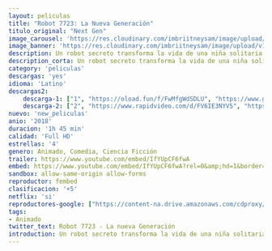 ```yaml
---
layout: peliculas
title: "Robot 7723: La Nueva Generación"
titulo_original: "Next Gen"
image_carousel: 'https://res.cloudinary.com/imbriitneysam/image/upload/v1544665003/robot-7723-min.jpg'
image_banner: 'https://res.cloudinary.com/imbriitneysam/image/upload/v1544665003/robot-77-banne-min.jpg'
description: Un robot secreto transforma la vida de una niña solitaria en una aventura emocionante. Juntos luchan contra los malos, los robots desagradables y otros enemigos.
description_corta: Un robot secreto transforma la vida de una niña solitaria en una aventura emocionante. Juntos luchan contra los malos, los robots desagradables y otros enemigos.
category: 'peliculas'
descargas: 'yes'
idioma: 'Latino'
descargas2:
    descarga-1: ["1", "https://oload.fun/f/FwMfgWdSDLU", "https://www.google.com/s2/favicons?domain=openload.co","OpenLoad","https://res.cloudinary.com/imbriitneysam/image/upload/v1541473684/mexico.png", "Latino", "Full HD"]
    descarga-2: ["2", "https://www.rapidvideo.com/d/FV6IE3NYV5", "https://www.google.com/s2/favicons?domain=www.rapidvideo.com","RapidVideo","https://res.cloudinary.com/imbriitneysam/image/upload/v1541473684/mexico.png", "Latino", "Full HD"]
nuevo: 'new_peliculas'
anio: '2018'
duracion: '1h 45 min'
calidad: 'Full HD'
estrellas: '4'
genero: Animado, Comedia, Ciencia Ficción
trailer: https://www.youtube.com/embed/IfYUpCF6fwA
embed: https://www.youtube.com/embed/IfYUpCF6fwA?rel=0&amp;hd=1&border=0&wmode=opaque&enablejsapi=1&modestbranding=1&controls=1&showinfo=1
sandbox: allow-same-origin allow-forms
reproductor: fembed
clasificacion: '+5'
netflix: 'si'
reproductores-google: ["https://content-na.drive.amazonaws.com/cdproxy/share/qzqEHTBORvvt4uamTyJLxUMKVY9YwRlefSI8Pr5iHrb/nodes/UijmNuEzQfi9jLx-N7fp2w?nonce=x0Y5fJgYNUpjnwRBio7RTJZZ7OFh3PhuZAwCLLSPZSBaz1OltzcR6qHlP9A7Q8L_"]
tags:
- Animado
twitter_text: Robot 7723 - La nueva Generación
introduction: Un robot secreto transforma la vida de una niña solitaria en una aventura emocionante. Juntos luchan contra los malos, los robots desagradables y otros enemigos.
---
```












